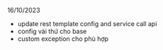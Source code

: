16/10/2023
- update rest template config and service call api
- config vài thứ cho base
- custom exception cho phù hợp